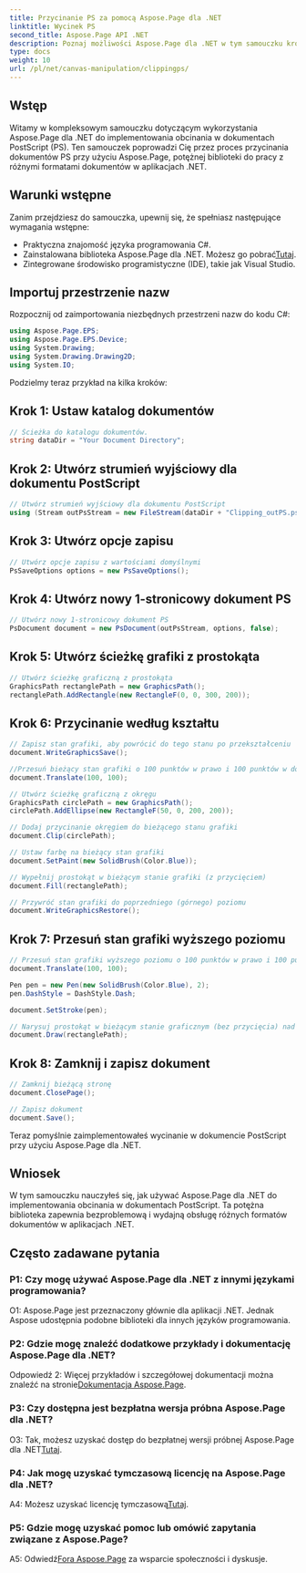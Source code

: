 ```yaml
---
title: Przycinanie PS za pomocą Aspose.Page dla .NET
linktitle: Wycinek PS
second_title: Aspose.Page API .NET
description: Poznaj możliwości Aspose.Page dla .NET w tym samouczku krok po kroku dotyczącym przycinania dokumentów PostScript. Dowiedz się, jak bez wysiłku zwiększyć możliwości przetwarzania dokumentów.
type: docs
weight: 10
url: /pl/net/canvas-manipulation/clippingps/
---
```

## Wstęp

Witamy w kompleksowym samouczku dotyczącym wykorzystania Aspose.Page dla .NET do implementowania obcinania w dokumentach PostScript (PS). Ten samouczek poprowadzi Cię przez proces przycinania dokumentów PS przy użyciu Aspose.Page, potężnej biblioteki do pracy z różnymi formatami dokumentów w aplikacjach .NET.

## Warunki wstępne

Zanim przejdziesz do samouczka, upewnij się, że spełniasz następujące wymagania wstępne:

- Praktyczna znajomość języka programowania C#.
-  Zainstalowana biblioteka Aspose.Page dla .NET. Możesz go pobrać[Tutaj](https://releases.aspose.com/page/net/).
- Zintegrowane środowisko programistyczne (IDE), takie jak Visual Studio.

## Importuj przestrzenie nazw

Rozpocznij od zaimportowania niezbędnych przestrzeni nazw do kodu C#:

```csharp
using Aspose.Page.EPS;
using Aspose.Page.EPS.Device;
using System.Drawing;
using System.Drawing.Drawing2D;
using System.IO;
```

Podzielmy teraz przykład na kilka kroków:

## Krok 1: Ustaw katalog dokumentów

```csharp
// Ścieżka do katalogu dokumentów.
string dataDir = "Your Document Directory";
```

## Krok 2: Utwórz strumień wyjściowy dla dokumentu PostScript

```csharp
// Utwórz strumień wyjściowy dla dokumentu PostScript
using (Stream outPsStream = new FileStream(dataDir + "Clipping_outPS.ps", FileMode.Create))
```

## Krok 3: Utwórz opcje zapisu

```csharp
// Utwórz opcje zapisu z wartościami domyślnymi
PsSaveOptions options = new PsSaveOptions();
```

## Krok 4: Utwórz nowy 1-stronicowy dokument PS

```csharp
// Utwórz nowy 1-stronicowy dokument PS
PsDocument document = new PsDocument(outPsStream, options, false);
```

## Krok 5: Utwórz ścieżkę grafiki z prostokąta

```csharp
// Utwórz ścieżkę graficzną z prostokąta
GraphicsPath rectanglePath = new GraphicsPath();
rectanglePath.AddRectangle(new RectangleF(0, 0, 300, 200));
```

## Krok 6: Przycinanie według kształtu

```csharp
// Zapisz stan grafiki, aby powrócić do tego stanu po przekształceniu
document.WriteGraphicsSave();

//Przesuń bieżący stan grafiki o 100 punktów w prawo i 100 punktów w dół.
document.Translate(100, 100);

// Utwórz ścieżkę graficzną z okręgu
GraphicsPath circlePath = new GraphicsPath();
circlePath.AddEllipse(new RectangleF(50, 0, 200, 200));

// Dodaj przycinanie okręgiem do bieżącego stanu grafiki
document.Clip(circlePath);

// Ustaw farbę na bieżący stan grafiki
document.SetPaint(new SolidBrush(Color.Blue));

// Wypełnij prostokąt w bieżącym stanie grafiki (z przycięciem)
document.Fill(rectanglePath);

// Przywróć stan grafiki do poprzedniego (górnego) poziomu
document.WriteGraphicsRestore();
```

## Krok 7: Przesuń stan grafiki wyższego poziomu

```csharp
// Przesuń stan grafiki wyższego poziomu o 100 punktów w prawo i 100 punktów w dół.
document.Translate(100, 100);

Pen pen = new Pen(new SolidBrush(Color.Blue), 2);
pen.DashStyle = DashStyle.Dash;

document.SetStroke(pen);

// Narysuj prostokąt w bieżącym stanie graficznym (bez przycięcia) nad przyciętym prostokątem
document.Draw(rectanglePath);
```

## Krok 8: Zamknij i zapisz dokument

```csharp
// Zamknij bieżącą stronę
document.ClosePage();

// Zapisz dokument
document.Save();
```

Teraz pomyślnie zaimplementowałeś wycinanie w dokumencie PostScript przy użyciu Aspose.Page dla .NET.

## Wniosek

W tym samouczku nauczyłeś się, jak używać Aspose.Page dla .NET do implementowania obcinania w dokumentach PostScript. Ta potężna biblioteka zapewnia bezproblemową i wydajną obsługę różnych formatów dokumentów w aplikacjach .NET.

## Często zadawane pytania

### P1: Czy mogę używać Aspose.Page dla .NET z innymi językami programowania?

O1: Aspose.Page jest przeznaczony głównie dla aplikacji .NET. Jednak Aspose udostępnia podobne biblioteki dla innych języków programowania.

### P2: Gdzie mogę znaleźć dodatkowe przykłady i dokumentację Aspose.Page dla .NET?

 Odpowiedź 2: Więcej przykładów i szczegółowej dokumentacji można znaleźć na stronie[Dokumentacja Aspose.Page](https://reference.aspose.com/page/net/).

### P3: Czy dostępna jest bezpłatna wersja próbna Aspose.Page dla .NET?

 O3: Tak, możesz uzyskać dostęp do bezpłatnej wersji próbnej Aspose.Page dla .NET[Tutaj](https://releases.aspose.com/).

### P4: Jak mogę uzyskać tymczasową licencję na Aspose.Page dla .NET?

 A4: Możesz uzyskać licencję tymczasową[Tutaj](https://purchase.aspose.com/temporary-license/).

### P5: Gdzie mogę uzyskać pomoc lub omówić zapytania związane z Aspose.Page?

 A5: Odwiedź[Fora Aspose.Page](https://forum.aspose.com/c/page/39) za wsparcie społeczności i dyskusje.